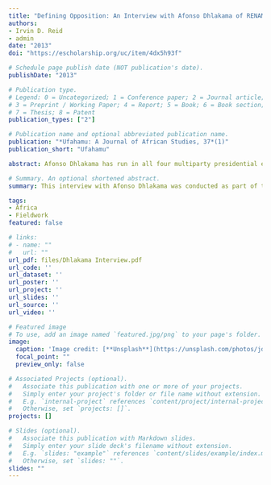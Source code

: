```yaml
---
title: "Defining Opposition: An Interview with Afonso Dhlakama of RENAMO"
authors:
- Irvin D. Reid
- admin
date: "2013"
doi: "https://escholarship.org/uc/item/4dx5h93f"

# Schedule page publish date (NOT publication's date).
publishDate: "2013"

# Publication type.
# Legend: 0 = Uncategorized; 1 = Conference paper; 2 = Journal article;
# 3 = Preprint / Working Paper; 4 = Report; 5 = Book; 6 = Book section;
# 7 = Thesis; 8 = Patent
publication_types: ["2"]

# Publication name and optional abbreviated publication name.
publication: "*Ufahamu: A Journal of African Studies, 37*(1)"
publication_short: "Ufahamu"

abstract: Afonso Dhlakama has run in all four multiparty presidential elections in Mozambique. Before that, he led a guerrilla resistance known as RENAMO in a brutal civil war. He is a household name in Mozambique, and he represents over 30 years of opposition to the ruling party of FRELIMO. This transcript is from an interview conducted with Mr. Dhlakama immediately following the 2009 elections. Much of the focus on Mozambican democracy has been on the electoral and economic success of FRELIMO. Nevertheless, RENAMO has played an integral role as the opposition. The future of this role is uncertain, and Mr. Dhlakama and RENAMO are at their weakest point since the civil war ended in 1992.

# Summary. An optional shortened abstract.
summary: This interview with Afonso Dhlakama was conducted as part of the African Democracy Project series at Wayne State University.

tags:
- Africa
- Fieldwork
featured: false

# links:
# - name: ""
#   url: ""
url_pdf: files/Dhlakama Interview.pdf
url_code: ''
url_dataset: ''
url_poster: ''
url_project: ''
url_slides: ''
url_source: ''
url_video: ''

# Featured image
# To use, add an image named `featured.jpg/png` to your page's folder. 
image:
  caption: 'Image credit: [**Unsplash**](https://unsplash.com/photos/jdD8gXaTZsc)'
  focal_point: ""
  preview_only: false

# Associated Projects (optional).
#   Associate this publication with one or more of your projects.
#   Simply enter your project's folder or file name without extension.
#   E.g. `internal-project` references `content/project/internal-project/index.md`.
#   Otherwise, set `projects: []`.
projects: []

# Slides (optional).
#   Associate this publication with Markdown slides.
#   Simply enter your slide deck's filename without extension.
#   E.g. `slides: "example"` references `content/slides/example/index.md`.
#   Otherwise, set `slides: ""`.
slides: ""
---
```


